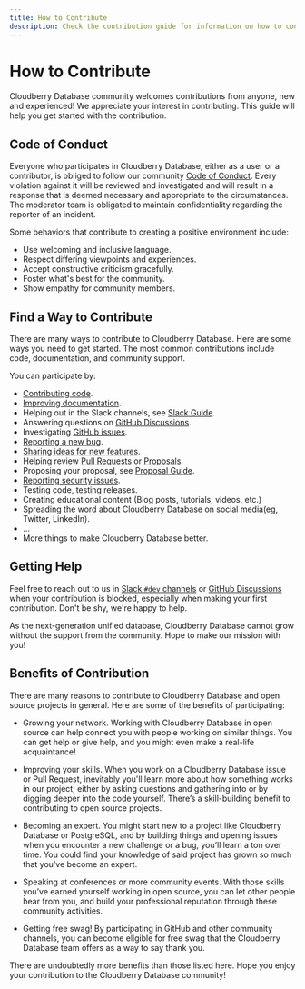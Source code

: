 ```yaml
---
title: How to Contribute
description: Check the contribution guide for information on how to contribute, request assistance, and the benefits of contributing.
---
```


# How to Contribute

Cloudberry Database community welcomes contributions from anyone, new
and experienced! We appreciate your interest in contributing. This
guide will help you get started with the contribution.

## Code of Conduct

Everyone who participates in Cloudberry Database, either as a user or
a contributor, is obliged to follow our community [Code of
Conduct](../community/coc). Every violation against it will be
reviewed and investigated and will result in a response that is deemed
necessary and appropriate to the circumstances. The moderator team is
obligated to maintain confidentiality regarding the reporter of an
incident.

Some behaviors that contribute to creating a positive environment
include:

- Use welcoming and inclusive language.
- Respect differing viewpoints and experiences.
- Accept constructive criticism gracefully.
- Foster what's best for the community.
- Show empathy for community members.

## Find a Way to Contribute

There are many ways to contribute to Cloudberry Database. Here are
some ways you need to get started. The most common contributions
include code, documentation, and community support.

You can participate by:

- [Contributing code](./code).
- [Improving documentation](./doc).
- Helping out in the Slack channels, see [Slack
  Guide](../community/slack).
- Answering questions on [GitHub
  Discussions](https://github.com/orgs/cloudberrydb/discussions/categories/q-a).
- Investigating [GitHub
  issues](https://github.com/cloudberrydb/cloudberrydb/issues).
- [Reporting a new
  bug](https://github.com/cloudberrydb/cloudberrydb/issues/new/choose).
- [Sharing ideas for new
  features](https://github.com/orgs/cloudberrydb/discussions/new?category=ideas-feature-requests).
- Helping review [Pull
  Requests](https://github.com/cloudberrydb/cloudberrydb/pulls) or
  [Proposals](https://github.com/orgs/cloudberrydb/discussions/categories/proposal).
- Proposing your proposal, see [Proposal Guide](./proposal).
- [Reporting security issues](../community/security).
- Testing code, testing releases.
- Creating educational content (Blog posts, tutorials, videos, etc.)
- Spreading the word about Cloudberry Database on social media(eg,
  Twitter, LinkedIn).
- ...
- More things to make Cloudberry Database better.

## Getting Help

Feel free to reach out to us in [Slack `#dev`
channels](../community/slack) or [GitHub
Discussions](https://github.com/cloudberrydb/cloudberrydb/discussions)
when your contribution is blocked, especially when making your first
contribution. Don't be shy, we're happy to help.

As the next-generation unified database, Cloudberry Database cannot
grow without the support from the community. Hope to make our mission
with you!

## Benefits of Contribution

There are many reasons to contribute to Cloudberry Database and open
source projects in general. Here are some of the benefits of
participating:

- Growing your network. Working with Cloudberry Database in open
  source can help connect you with people working on similar things. You
  can get help or give help, and you might even make a real-life
  acquaintance!

- Improving your skills. When you work on a Cloudberry Database issue
  or Pull Request, inevitably you'll learn more about how something
  works in our project; either by asking questions and gathering info or
  by digging deeper into the code yourself. There’s a skill-building
  benefit to contributing to open source projects.

- Becoming an expert. You might start new to a project like Cloudberry
  Database or PostgreSQL, and by building things and opening issues when
  you encounter a new challenge or a bug, you’ll learn a ton over
  time. You could find your knowledge of said project has grown so much
  that you’ve become an expert.

- Speaking at conferences or more community events. With those skills
  you’ve earned yourself working in open source, you can let other
  people hear from you, and build your professional reputation through
  these community activities.

- Getting free swag! By participating in GitHub and other community
  channels, you can become eligible for free swag that the Cloudberry
  Database team offers as a way to say thank you.

There are undoubtedly more benefits than those listed here. Hope you
enjoy your contribution to the Cloudberry Database community!
